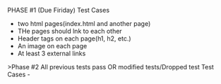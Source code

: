PHASE #1 (Due Firiday)
  Test Cases
  - two html pages(index.html and another page)
  - THe pages should lnk to each other
  - Header tags on each page(h1, h2, etc.)
  - An image on each page
  - At least 3 external links
  <Notes>
>Phase #2 
  All previous tests pass OR modified tests/Dropped test
  Test Cases
  -
  <Notes>
